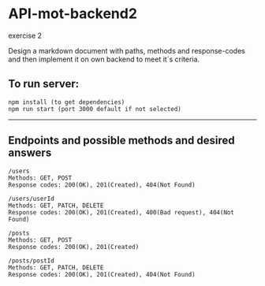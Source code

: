 # API-mot-backend2
exercise 2

Design a markdown document with paths, methods and response-codes and then implement
it on own backend to meet it´s criteria. 

## To run server: 
```
npm install (to get dependencies)
npm run start (port 3000 default if not selected)
```
---
## Endpoints and possible methods and desired answers
```   
/users
Methods: GET, POST
Response codes: 200(OK), 201(Created), 404(Not Found) 

/users/userId
Methods: GET, PATCH, DELETE
Response codes: 200(OK), 201(Created), 400(Bad request), 404(Not Found)

/posts
Methods: GET, POST
Response codes: 200(OK), 201(Created)

/posts/postId
Methods: GET, PATCH, DELETE
Response codes: 200(OK), 201(Created), 404(Not Found)
```